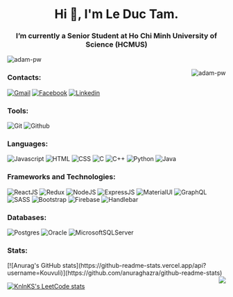 <h1 align="center">Hi 👋, I'm Le Duc Tam.</h1>
<h3 align="center"> I’m currently a Senior Student at Ho Chi Minh University of Science (HCMUS) </h3>

<div align=left>
  <img src="https://komarev.com/ghpvc/?username=Kouvuli&label=Profile%20views&color=0e75b6&style=flat"alt="adam-pw" />
</div>
<p><img align="right" src="https://github.com/Adam-pw/Adam-pw/blob/main/animation_500_kxa883sd.gif" alt="adam-pw" /></p>

### Contacts:

[![Gmail](https://img.shields.io/badge/Gmail-D14836?style=for-the-badge&logo=gmail&logoColor=white)](mailto:ldtam.110201@gmail.com)
[![Facebook](https://img.shields.io/badge/Facebook-1877F2?style=for-the-badge&logo=facebook&logoColor=white)](https://www.facebook.com/tam.leduc.3150/)
[![Linkedin](https://img.shields.io/badge/LinkedIn-0077B5?style=for-the-badge&logo=linkedin&logoColor=white)](https://www.linkedin.com/in/kouvuli/)

### Tools:

![Git](https://img.shields.io/badge/GIT-E44C30?style=for-the-badge&logo=git&logoColor=white)
![Github](https://img.shields.io/badge/GitHub-100000?style=for-the-badge&logo=github&logoColor=white)

### Languages:

![Javascript](https://img.shields.io/badge/JavaScript-323330?style=for-the-badge&logo=javascript&logoColor=F7DF1E)
![HTML](https://img.shields.io/badge/HTML5-E34F26?style=for-the-badge&logo=html5&logoColor=white)
![CSS](https://img.shields.io/badge/CSS3-1572B6?style=for-the-badge&logo=css3&logoColor=white)
![C](https://img.shields.io/badge/C-00599C?style=for-the-badge&logo=c&logoColor=white)
![C++](https://img.shields.io/badge/C%2B%2B-00599C?style=for-the-badge&logo=c%2B%2B&logoColor=white)
![Python](https://img.shields.io/badge/Python-FFD43B?style=for-the-badge&logo=python&logoColor=blue)
![Java](https://img.shields.io/badge/Java-ED8B00?style=for-the-badge&logo=java&logoColor=white)

### Frameworks and Technologies:

![ReactJS](https://img.shields.io/badge/React-20232A?style=for-the-badge&logo=react&logoColor=61DAFB)
![Redux](https://img.shields.io/badge/Redux-593D88?style=for-the-badge&logo=redux&logoColor=white)
![NodeJS](https://img.shields.io/badge/Node.js-339933?style=for-the-badge&logo=nodedotjs&logoColor=white)
![ExpressJS](https://img.shields.io/badge/Express.js-000000?style=for-the-badge&logo=express&logoColor=white)
![MaterialUI](https://img.shields.io/badge/Material%20UI-007FFF?style=for-the-badge&logo=mui&logoColor=white)
![GraphQL](https://img.shields.io/badge/GraphQl-E10098?style=for-the-badge&logo=graphql&logoColor=white)
![SASS](https://img.shields.io/badge/Sass-CC6699?style=for-the-badge&logo=sass&logoColor=white)
![Bootstrap](https://img.shields.io/badge/Bootstrap-563D7C?style=for-the-badge&logo=bootstrap&logoColor=white)
![Firebase](https://img.shields.io/badge/firebase-ffca28?style=for-the-badge&logo=firebase&logoColor=black)
![Handlebar](https://img.shields.io/badge/Handlebars.js-f0772b?style=for-the-badge&logo=handlebarsdotjs&logoColor=black)

### Databases:

![Postgres](https://img.shields.io/badge/PostgreSQL-316192?style=for-the-badge&logo=postgresql&logoColor=white)
![Oracle](https://img.shields.io/badge/Oracle-F80000?style=for-the-badge&logo=oracle&logoColor=white)
![MicrosoftSQLServer](https://img.shields.io/badge/Microsoft%20SQL%20Sever-CC2927?style=for-the-badge&logo=microsoft%20sql%20server&logoColor=white)

### Stats:

<div align="left">
  [![Anurag's GitHub stats](https://github-readme-stats.vercel.app/api?username=Kouvuli)](https://github.com/anuraghazra/github-readme-stats)
  <img align="right" src="https://github-readme-stats.vercel.app/api/top-langs/?username=Kouvuli&repo=github-readme-stats&layout=compact&show_icons=true&hide_border=true&theme=react&langs_count=10" />
</div>


[![KnlnKS's LeetCode stats](https://leetcode-stats-six.vercel.app/api?username=kouvuli&theme=dark)](https://github.com/KnlnKS/leetcode-stats)
<!--
**Kouvuli/Kouvuli** is a ✨ _special_ ✨ repository because its `README.md` (this file) appears on your GitHub profile.
